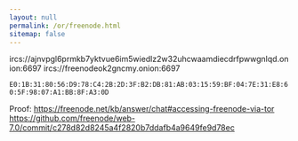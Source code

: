 ```yaml
---
layout: null
permalink: /or/freenode.html
sitemap: false
---
```


ircs://ajnvpgl6prmkb7yktvue6im5wiedlz2w32uhcwaamdiecdrfpwwgnlqd.onion:6697
ircs://freenodeok2gncmy.onion:6697

`E0:1B:31:80:56:D9:78:C4:2B:2D:3F:B2:DB:81:AB:03:15:59:BF:04:7E:31:E8:60:5F:98:07:A1:BB:8F:A3:0D`

Proof: https://freenode.net/kb/answer/chat#accessing-freenode-via-tor
       https://github.com/freenode/web-7.0/commit/c278d82d8245a4f2820b7ddafb4a9649fe9d78ec
